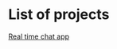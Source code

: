 # List of projects

[Real time chat app](https://github.com/andreichenko256/real-time-chat-project)
